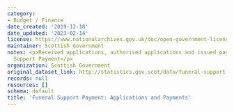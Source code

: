```yaml
---
category:
- Budget / Finance
date_created: '2019-12-18'
date_updated: '2023-02-14'
license: https://www.nationalarchives.gov.uk/doc/open-government-licence/version/3/
maintainer: Scottish Government
notes: <p>Received applications, authorised applications and issued payments for Funeral
  Support Payment</p>
organization: Scottish Government
original_dataset_link: http://statistics.gov.scot/data/funeral-support-payment-applications-and-payments
records: null
resources: []
schema: default
title: 'Funeral Support Payment: Applications and Payments'
---
```

